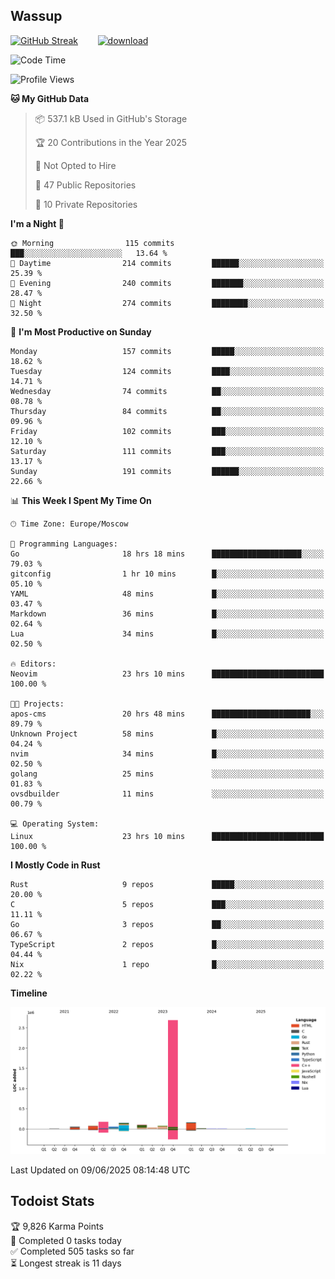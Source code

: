 ## Wassup

<!--
-->

[![GitHub Streak](http://github-readme-streak-stats.herokuapp.com?user=archeoss&theme=shades-of-purple&hide_border=true&date_format=j%20M%5B%20Y%5D)](https://git.io/streak-stats)&nbsp;&nbsp;&nbsp;&nbsp;&nbsp;&nbsp;&nbsp;&nbsp;[![download](https://user-images.githubusercontent.com/68448737/147796309-d8b65b1d-4dde-40d9-b03a-2b42aaa6cd43.jpeg)
](http://bmstu.ru/)

<!--START_SECTION:waka-->
![Code Time](http://img.shields.io/badge/Code%20Time-3%2C953%20hrs%2042%20mins-blue)

![Profile Views](http://img.shields.io/badge/Profile%20Views-1-blue)

**🐱 My GitHub Data** 

> 📦 537.1 kB Used in GitHub's Storage 
 > 
> 🏆 20 Contributions in the Year 2025
 > 
> 🚫 Not Opted to Hire
 > 
> 📜 47 Public Repositories 
 > 
> 🔑 10 Private Repositories 
 > 
**I'm a Night 🦉** 

```text
🌞 Morning                115 commits         ███░░░░░░░░░░░░░░░░░░░░░░   13.64 % 
🌆 Daytime                214 commits         ██████░░░░░░░░░░░░░░░░░░░   25.39 % 
🌃 Evening                240 commits         ███████░░░░░░░░░░░░░░░░░░   28.47 % 
🌙 Night                  274 commits         ████████░░░░░░░░░░░░░░░░░   32.50 % 
```
📅 **I'm Most Productive on Sunday** 

```text
Monday                   157 commits         █████░░░░░░░░░░░░░░░░░░░░   18.62 % 
Tuesday                  124 commits         ████░░░░░░░░░░░░░░░░░░░░░   14.71 % 
Wednesday                74 commits          ██░░░░░░░░░░░░░░░░░░░░░░░   08.78 % 
Thursday                 84 commits          ██░░░░░░░░░░░░░░░░░░░░░░░   09.96 % 
Friday                   102 commits         ███░░░░░░░░░░░░░░░░░░░░░░   12.10 % 
Saturday                 111 commits         ███░░░░░░░░░░░░░░░░░░░░░░   13.17 % 
Sunday                   191 commits         ██████░░░░░░░░░░░░░░░░░░░   22.66 % 
```


📊 **This Week I Spent My Time On** 

```text
🕑︎ Time Zone: Europe/Moscow

💬 Programming Languages: 
Go                       18 hrs 18 mins      ████████████████████░░░░░   79.03 % 
gitconfig                1 hr 10 mins        █░░░░░░░░░░░░░░░░░░░░░░░░   05.10 % 
YAML                     48 mins             █░░░░░░░░░░░░░░░░░░░░░░░░   03.47 % 
Markdown                 36 mins             █░░░░░░░░░░░░░░░░░░░░░░░░   02.64 % 
Lua                      34 mins             █░░░░░░░░░░░░░░░░░░░░░░░░   02.50 % 

🔥 Editors: 
Neovim                   23 hrs 10 mins      █████████████████████████   100.00 % 

🐱‍💻 Projects: 
apos-cms                 20 hrs 48 mins      ██████████████████████░░░   89.79 % 
Unknown Project          58 mins             █░░░░░░░░░░░░░░░░░░░░░░░░   04.24 % 
nvim                     34 mins             █░░░░░░░░░░░░░░░░░░░░░░░░   02.50 % 
golang                   25 mins             ░░░░░░░░░░░░░░░░░░░░░░░░░   01.83 % 
ovsdbuilder              11 mins             ░░░░░░░░░░░░░░░░░░░░░░░░░   00.79 % 

💻 Operating System: 
Linux                    23 hrs 10 mins      █████████████████████████   100.00 % 
```

**I Mostly Code in Rust** 

```text
Rust                     9 repos             █████░░░░░░░░░░░░░░░░░░░░   20.00 % 
C                        5 repos             ███░░░░░░░░░░░░░░░░░░░░░░   11.11 % 
Go                       3 repos             ██░░░░░░░░░░░░░░░░░░░░░░░   06.67 % 
TypeScript               2 repos             █░░░░░░░░░░░░░░░░░░░░░░░░   04.44 % 
Nix                      1 repo              █░░░░░░░░░░░░░░░░░░░░░░░░   02.22 % 
```



**Timeline**

![Lines of Code chart](https://raw.githubusercontent.com/archeoss/archeoss/master/assets/bar_graph.png)


 Last Updated on 09/06/2025 08:14:48 UTC
<!--END_SECTION:waka-->

## Todoist Stats

<!-- TODO-IST:START -->
🏆  9,826 Karma Points           
🌸  Completed 0 tasks today           
✅  Completed 505 tasks so far           
⏳  Longest streak is 11 days
<!-- TODO-IST:END -->
